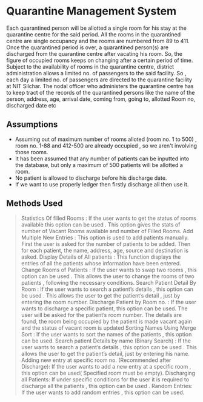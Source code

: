 # Quarantine Management System

Each quarantined person will be allotted a single room for his stay at the quarantine centre for the said period. All the rooms in the quarantined centre are single occupancy and the rooms are numbered from 89 to 411. Once the quarantined period is over, a quarantined person(s) are discharged from the quarantine centre after vacating his room. So, the figure of occupied rooms keeps on changing after a certain period of time. Subject to the availability of rooms in the quarantine centre, district administration allows a limited no. of passengers to the said facility. So , each day a limited no. of passengers are directed to the quarantine facility at NIT Silchar. The nodal officer who administers the quarantine centre has to keep tract of the records of the quarantined persons like the name of the person, address, age, arrival date, coming from, going to, allotted Room no, discharged date etc

## Assumptions

- Assuming out of maximum number of rooms alloted (room no. 1 to 500) , room no. 1-88 and 412-500 are already occupied , so we aren't involving those rooms.
- It has been assumed that any number of patients can be inputted into the database, but only a maximum of 500 patients will be allotted a room.
- No patient is allowed to discharge before his discharge date.
- If we want to use properly ledger then firstly discharge all then use it.

## Methods Used

> Statistics Of filled Rooms :
If the user wants to get the status of rooms available this option can be used . This option gives the stats of number of Vacant Rooms available and number of Filled Rooms.
>Add Multiple New Entries :
This option is used to add patients manually. First the user is asked for the number of patients to be added. Then for each patient, the name, address, age, source and destination is asked.
>Display Details of All patients :
This function displays the entries of all the patients whose information have been entered.
>Change Rooms of Patients :
If the user wants to swap two rooms , this option can be used . This allows the user to change the rooms of two patients , following the necessary conditions.
>Search Patient Detail By Room :
If the user wants to search a patient’s details , this option can be used . This allows the user to get the patient’s detail , just by entering the room number.
>Discharge Patient by Room no. :
If the user wants to discharge a specific patient, this option can be
used. The user will be asked for the patient’s room number. The details are found, the room being occupied by the patient is made vacant again and the status of vacant room is updated
>Sorting Names Using Merge Sort :
If the user wants to sort the names of the patients , this option can be used.
>Search patient Details by name (Binary Search) :
If the user wants to search a patient’s details , this option can be used . This allows the user to get the patient’s detail, just by entering his name.
>Adding new entry at specific room no. (Recommended after Discharge):
If the user wants to add a new entry at a specific room , this option can be used( Specified room must be empty).
>Discharging all Patients:
If under specific conditions for the user it is required to discharge all the patients , this option can be used .
>Random Entries:
If the user wants to add random entries , this option can be used.